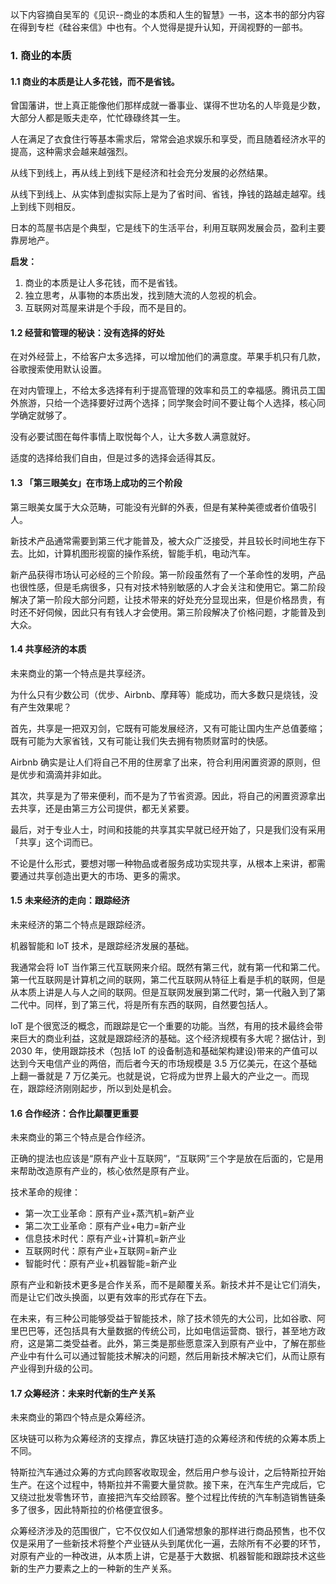 以下内容摘自吴军的《见识--商业的本质和人生的智慧》一书，这本书的部分内容在得到专栏《硅谷来信》中也有。个人觉得是提升认知，开阔视野的一部书。

### 1. 商业的本质

#### 1.1 商业的本质是让人多花钱，而不是省钱。

曾国藩讲，世上真正能像他们那样成就一番事业、谋得不世功名的人毕竟是少数，大部分人都是贩夫走卒，忙忙碌碌终其一生。

人在满足了衣食住行等基本需求后，常常会追求娱乐和享受，而且随着经济水平的提高，这种需求会越来越强烈。

从线下到线上，再从线上到线下是经济和社会充分发展的必然结果。

从线下到线上、从实体到虚拟实际上是为了省时间、省钱，挣钱的路越走越窄。线上到线下则相反。

日本的茑屋书店是个典型，它是线下的生活平台，利用互联网发展会员，盈利主要靠房地产。

**启发：**
1. 商业的本质是让人多花钱，而不是省钱。
2. 独立思考，从事物的本质出发，找到随大流的人忽视的机会。
3. 互联网对茑屋来讲是个手段，而不是目的。

#### 1.2 经营和管理的秘诀：没有选择的好处

在对外经营上，不给客户太多选择，可以增加他们的满意度。苹果手机只有几款，谷歌搜索使用默认设置。

在对内管理上，不给太多选择有利于提高管理的效率和员工的幸福感。腾讯员工国外旅游，只给一个选择要好过两个选择；同学聚会时间不要让每个人选择，核心同学确定就够了。

没有必要试图在每件事情上取悦每个人，让大多数人满意就好。

适度的选择给我们自由，但是过多的选择会适得其反。

#### 1.3 「第三眼美女」在市场上成功的三个阶段

第三眼美女属于大众范畴，可能没有光鲜的外表，但是有某种美德或者价值吸引人。

新技术产品通常需要到第三代才能普及，被大众广泛接受，并且较长时间地生存下去。比如，计算机图形视窗的操作系统，智能手机，电动汽车。

新产品获得市场认可必经的三个阶段。第一阶段虽然有了一个革命性的发明，产品也很性感，但是毛病很多，只有对技术特别敏感的人才会关注和使用它。第二阶段解决了第一阶段大部分问题，让技术带来的好处充分显现出来，但是价格昂贵，有时还不好伺候，因此只有有钱人才会使用。第三阶段解决了价格问题，才能普及到大众。

#### 1.4 共享经济的本质

未来商业的第一个特点是共享经济。

为什么只有少数公司（优步、Airbnb、摩拜等）能成功，而大多数只是烧钱，没有产生效果呢？

首先，共享是一把双刃剑，它既有可能发展经济，又有可能让国内生产总值萎缩；既有可能为大家省钱，又有可能让我们失去拥有物质财富时的快感。 

Airbnb 确实是让人们将自己不用的住房拿了出来，符合利用闲置资源的原则，但是优步和滴滴并非如此。

其次，共享是为了带来便利，而不是为了节省资源。因此，将自己的闲置资源拿出去共享，还是由第三方公司提供，都无关紧要。

最后，对于专业人士，时间和技能的共享其实早就已经开始了，只是我们没有采用「共享」这个词而已。

不论是什么形式，要想对哪一种物品或者服务成功实现共享，从根本上来讲，都需要通过共享创造出更大的市场、更多的需求。

#### 1.5 未来经济的走向：跟踪经济

未来经济的第二个特点是跟踪经济。

机器智能和 loT 技术，是跟踪经济发展的基础。

我通常会将 loT 当作第三代互联网来介绍。既然有第三代，就有第一代和第二代。第一代互联网是计算机之间的联网，第二代互联网从特征上看是手机的联网，但是从本质上讲是人与人之间的联网。但是互联网发展到第二代时，第一代融入到了第二代中。同样，到了第三代，将是所有东西的联网，自然要包括人。

loT 是个很宽泛的概念，而跟踪是它一个重要的功能。当然，有用的技术最终会带来巨大的商业利益，这就是跟踪经济的基础。这个经济规模有多大呢？据估计，到2030 年，使用跟踪技术（包括 loT 的设备制造和基础架构建设)带来的产值可以达到今天电信产业的两倍，而后者今天的市场规模是 3.5 万亿美元，在这个基础上翻一番就是 7 万亿美元。也就是说，它将成为世界上最大的产业之一。而现在，跟踪经济刚刚起步，所以到处是机会。

#### 1.6 合作经济：合作比颠覆更重要

未来商业的第三个特点是合作经济。

正确的提法也应该是“原有产业十互联网”，“互联网”三个字是放在后面的，它是用来帮助改造原有产业的，核心依然是原有产业。

技术革命的规律：

- 第一次工业革命：原有产业+蒸汽机=新产业
- 第二次工业革命：原有产业+电力=新产业
- 信息技术时代：原有产业+计算机=新产业
- 互联网时代：原有产业+互联网=新产业
- 智能时代：原有产业+机器智能=新产业

原有产业和新技术更多是合作关系，而不是颠覆关系。新技术并不是让它们消失，而是让它们改头换面，以更有效率的形式存在下去。

在未来，有三种公司能够受益于智能技术，除了技术领先的大公司，比如谷歌、阿里巴巴等，还包括具有大量数据的传统公司，比如电信运营商、银行，甚至地方政府，这是第二类受益者。此外，第三类是那些愿意深入到原有产业中，了解在那些产业中有什么可以通过智能技术解决的问题，然后用新技术解决它们，从而让原有产业得到升级的公司。

#### 1.7 众筹经济：未来时代新的生产关系

未来商业的第四个特点是众筹经济。

区块链可以称为众筹经济的支撑点，靠区块链打造的众筹经济和传统的众筹本质上不同。

特斯拉汽车通过众筹的方式向顾客收取现金，然后用户参与设计，之后特斯拉开始生产。在这个过程中，特斯拉并不需要大量贷款。接下来，在汽车生产完成后，它又绕过批发零售环节，直接把汽车交给顾客。整个过程比传统的汽车制造销售链条多了很多，因此特斯拉的价格便宜很多。

众筹经济涉及的范围很广，它不仅仅如人们通常想象的那样进行商品预售，也不仅仅是采用了一些新技术将整个产业链从头到尾优化一遍，去除所有不必要的环节，对原有产业的一种改进，从本质上讲，它是基于大数据、机器智能和跟踪技术这些新的生产力要素之上的一种新的生产关系。
